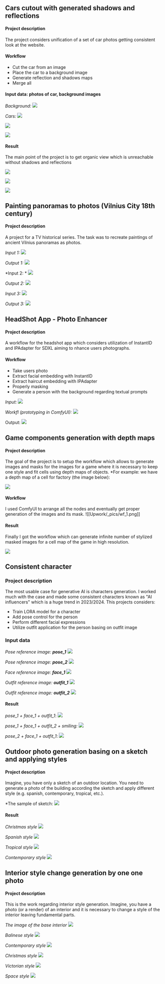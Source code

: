 ## Cars cutout with generated shadows and reflections

#### Project description
The project considers unification of a set of car photos getting consistent look at the website.
#### Workflow
* Cut the car from an image
* Place the car to a background image
* Generate reflection and shadows maps
* Merge all

#### Input data: photos of car, background images

*Background:*
![](imgs/bg002.png)

*Cars:*
![](imgs/IMG_4089.jpg)

![](imgs/IMG_4088.jpg)

![](imgs/IMG_9427.jpg)

#### Result
The main point of the project is to get organic view which is unreachable without shadows and reflections

![](imgs/ComfyUI_temp_drdft_00001_.png)

![](imgs/ComfyUI_temp_drdft_00009_.png)

![](imgs/ComfyUI_temp_drdft_00014_.png)


## Painting panoramas to photos (Vilnius City 18th century)

#### Project description
A project for a TV historical series. The task was to recreate paintings of ancient Vilnius panoramas as photos. 
 
*Input 1:*
![](imgs/i12.jpg)

*Output 1:*
![](imgs/o12.png)

*Input 2: *
![](imgs/i11.jpg)

*Output 2:*
![](imgs/o11.png)

*Input 3:*
![](imgs/i13.jpg)

*Output 3:*
![](imgs/o13.png)


## HeadShot App - Photo Enhancer

#### Project description
A workflow for the headshot app which considers utilization of InstantID and IPAdapter for SDXL aiming to nhance users photographs.
#### Workflow
* Take users photo
* Extract facial embedding with InstantID
* Extract haircut embedding with IPAdapter
* Properly masking
* Generate a person with the background regarding textual prompts 
 
*Input:*
![](imgs/input1.png)

*Workfl (prototyping in ComfyUI):*
![](imgs/wf1.png)

Output:
![](imgs/output1.png)


## Game components generation with depth maps
#### Project description
The goal of the project is to setup the workflow which allows to generate images and masks for the images for a game where it is necessary to keep one style and fit cells using depth maps of objects. 
*For example: we have a depth map of a cell for factory (the image below): 

![](imgs/factory_depth_1.png)

#### Workflow
I used ComfyUI to arrange all the nodes and eventually get proper generation of the images and its mask. ![[Upwork/_pics/wf_1.png]]

#### Result
Finally I got the workflow which can generate infinite number of stylized masked images for a cell map of the game in high resolution.

![](imgs/result.png)


## Consistent character 

### Project description
The most usable case for generative AI is characters generation. I worked much with the case and made some consistent characters known as "AI influencers" which is a huge trend in 2023/2024.
This projects considers:
* Train LORA model for a character
* Add pose control for the person
* Perform different facial expressions
* Utilize outfit application for the person basing on outfit image

### Input data

*Pose reference image: **pose_1***
![](imgs/pose1.png)

*Pose reference image: **pose_2***
![](imgs/pose2.png)

*Face reference image: **face_1***
![](imgs/face1.png)

*Outfit reference image: **outfit_1***
![](imgs/outfit1.png)

*Outfit reference image: **outfit_2***
![](imgs/outfit2.png)

#### Result

*pose_1 + face_1 + outfit_1*:
![](imgs/pose1_face1_outfit1.png)

*pose_1 + face_1 + outfit_2 + smiling:*
![](imgs/pose1_face1_outfit2_smiling.png)

*pose_2 + face_1 + outfit_1*:
![](imgs/pose2_face1_outfit1.png)


## Outdoor photo generation basing on a sketch and applying styles

#### Project description
Imagine, you have only a sketch of an outdoor location. You need to generate a photo of the building according the sketch and apply different style (e.g. spanish, contemporary, tropical, etc.).

*The sample of sketch:
![](imgs/arch_sketch_1.png)

#### Result

*Christmas style*
![](imgs/christmas_01.png)

*Spanish style*
![](imgs/spanish_01.png)

*Tropical style*
![](imgs/tropical_01.png)

*Contemporary style*
![](imgs/contemporary_01.png)


## Interior style change generation by one one photo

####  Project description
This is the work regarding interior style generation. Imagine, you have a photo (or a render) of an interior and it is necessary to change a style of the interior leaving fundamental parts. 

*The image of the base interior*
![](imgs/init_2.jpg)

*Balinese style*
![](imgs/bali_2.png)

*Contemporary style*
![](imgs/contemporary_2.png)

*Christmas style*
![](imgs/christmas_2.png)

*Victorian style*
![](imgs/victorian_2.png)

*Space style*
![](imgs/space_2.png)
